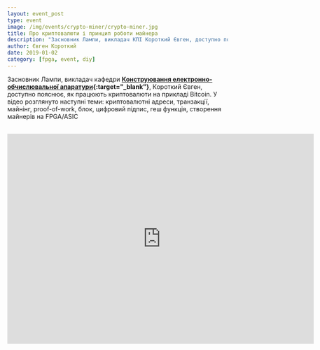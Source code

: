 ```yaml
---
layout: event_post
type: event
image: /img/events/crypto-miner/crypto-miner.jpg
title: Про криптовалюти і принцип роботи майнера
description: "Засновник Лампи, викладач КПІ Короткий Євген, доступно пояснює, як працюють криптовалюти і як можна створити майнер"
author: Євген Короткий
date: 2019-01-02
category: [fpga, event, diy]
---
```


Засновник Лампи, викладач кафедри **[Конструювання електронно-обчислювальної апаратури](http://keoa.kpi.ua){:target="_blank"}**, Короткий Євген, доступно пояснює, як працюють криптовалюти на прикладі Bitcoin. У відео розглянуто наступні теми: криптовалютні адреси, транзакції, майнінг, proof-of-work, блок, цифровий підпис, геш функція, створення майнерів на FPGA/ASIC

<br>

<iframe src="https://www.youtube.com/embed/puOivnTbFXI" width="700" height="480" frameborder="0" allowfullscreen=""> </iframe>


